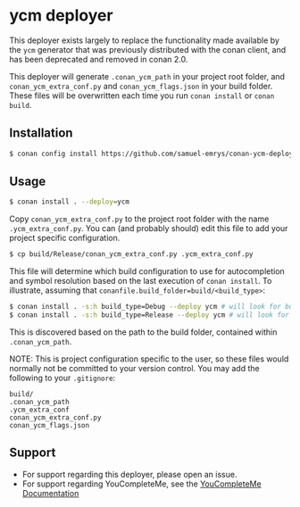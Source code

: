 # ycm deployer

This deployer exists largely to replace the functionality made available by the `ycm` generator that was previously distributed with the conan client, and has been deprecated and removed in conan 2.0.

This deployer will generate `.conan_ycm_path` in your project root folder, and `conan_ycm_extra_conf.py` and `conan_ycm_flags.json` in your build folder. These files will be overwritten each time you run `conan install` or `conan build`.

## Installation

```bash
$ conan config install https://github.com/samuel-emrys/conan-ycm-deployer.git
```

## Usage

```bash
$ conan install . --deploy=ycm
```

Copy `conan_ycm_extra_conf.py` to the project root folder with the name `.ycm_extra_conf.py`. You can (and probably should) edit this file to add your project specific configuration.

```bash
$ cp build/Release/conan_ycm_extra_conf.py .ycm_extra_conf.py
```

This file will determine which build configuration to use for autocompletion and symbol resolution based on the last execution of `conan install`. To illustrate, assuming that `conanfile.build_folder=build/<build_type>`:

```bash
$ conan install . -s:h build_type=Debug --deploy ycm # will look for build/Debug/conan_ycm_flags.json
$ conan install . -s:h build_type=Release --deploy ycm # will look for build/Release/conan_ycm_flags.json
```

This is discovered based on the path to the build folder, contained within `.conan_ycm_path`.

NOTE: This is project configuration specific to the user, so these files would normally not be committed to your version control. You may add the following to your `.gitignore`:

```
build/
.conan_ycm_path
.ycm_extra_conf
conan_ycm_extra_conf.py
conan_ycm_flags.json
```

## Support

* For support regarding this deployer, please open an issue.
* For support regarding YouCompleteMe, see the [YouCompleteMe Documentation](https://ycm-core.github.io/YouCompleteMe/)
